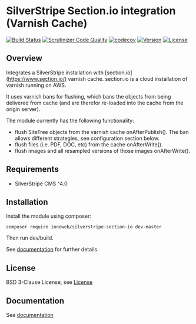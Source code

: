 # SilverStripe Section.io integration (Varnish Cache)

[![Build Status](https://travis-ci.org/innoweb/silverstripe-section-io.svg?branch=master)](https://travis-ci.org/innoweb/silverstripe-section-io)
[![Scrutinizer Code Quality](https://scrutinizer-ci.com/g/innoweb/silverstripe-section-io/badges/quality-score.png?b=master)](https://scrutinizer-ci.com/g/innoweb/silverstripe-section-io/?branch=master)
[![codecov](https://codecov.io/gh/innoweb/silverstripe-section-io/branch/master/graph/badge.svg)](https://codecov.io/gh/innoweb/silverstripe-section-io)
[![Version](http://img.shields.io/packagist/v/innoweb/silverstripe-section-io.svg?style=flat-square)](https://packagist.org/packages/innoweb/silverstripe-section-io)
[![License](http://img.shields.io/packagist/l/innoweb/silverstripe-section-io.svg?style=flat-square)](license.md)

## Overview

Integrates a SilverStripe installation with [section.io] (https://www.section.io/) varnish cache. section.io is a cloud installation of varnish running on AWS.

It uses varnish bans for flushing, which bans the objects from being delivered from cache (and are therefor re-loaded into the cache from the origin server). 

The module currently has the following functionality:
* flush SiteTree objects from the varnish cache onAfterPublish(). The ban allows different strategies, see configuration section below.
* flush files (i.e. PDF, DOC, etc) from the cache onAfterWrite(). 
* flush images and all resampled versions of those images onAfterWrite(). 

## Requirements

* SilverStripe CMS ^4.0

## Installation

Install the module using composer:
```
composer require innoweb/silverstripe-section-io dev-master
```

Then run dev/build.

See [documentation](docs/en/index.md) for further details.

## License

BSD 3-Clause License, see [License](license.md)

## Documentation

See [documentation](docs/en/index.md)

